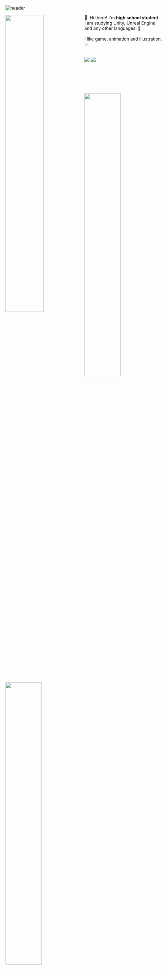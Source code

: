 ![header](https://capsule-render.vercel.app/api?type=waving&color=timeGradient&text=⛄️%20Snow%20Github&animation=fadeIn&fontSize=28&fontAlignY=35&fontAlign=50&height=150)

 
 <img src="https://github.com/Snow0406/Snow0406/assets/87596507/5196def9-fb91-49fc-a44c-34952e4a661e" width="49.2%" align="left" />
👋&nbsp; Hi there! I'm <b>high school student.</b><br/>
  I am studying Unity, Unreal Engine and any other languages. 🚀<br/><br/>
  I like game, animation and illustration. ✨
  <br/><br/>

<p>
<a href="mailto:snowland.dev@gmail.com" target="_blank"><img src="https://img.shields.io/badge/Gmail-EA4335?style=flat-square&logo=Gmail&logoColor=white"/></a>
<a href="https://twitter.com/snowflake597" target="_blank"><img src="https://img.shields.io/badge/Twitter-1DA1F2?style=flat-square&logo=Twitter&logoColor=white"/></a>
</p>

<br/><br/><br/><br/>
  
<p>
  <img src="https://github-readme-stats.vercel.app/api?username=Snow0406&theme=tokyonight&show_icons=true&hide_border=true&count_private=true" width="48%" />
  <img src="https://raw.githubusercontent.com/Snow0406/github-stats-transparent/output/generated/languages.svg" width="48%" />
</p>
